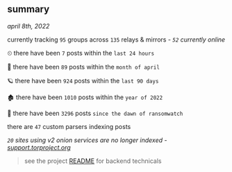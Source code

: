 
## summary
_april 8th, 2022_

currently tracking `95` groups across `135` relays & mirrors - _`52` currently online_

⏲ there have been `7` posts within the `last 24 hours`

🦈 there have been `89` posts within the `month of april`

🪐 there have been `924` posts within the `last 90 days`

🏚 there have been `1010` posts within the `year of 2022`

🦕 there have been `3296` posts `since the dawn of ransomwatch`

there are `47` custom parsers indexing posts

_`20` sites using v2 onion services are no longer indexed - [support.torproject.org](https://support.torproject.org/onionservices/v2-deprecation/)_

> see the project [README](https://github.com/thetanz/ransomwatch#ransomwatch--) for backend technicals
